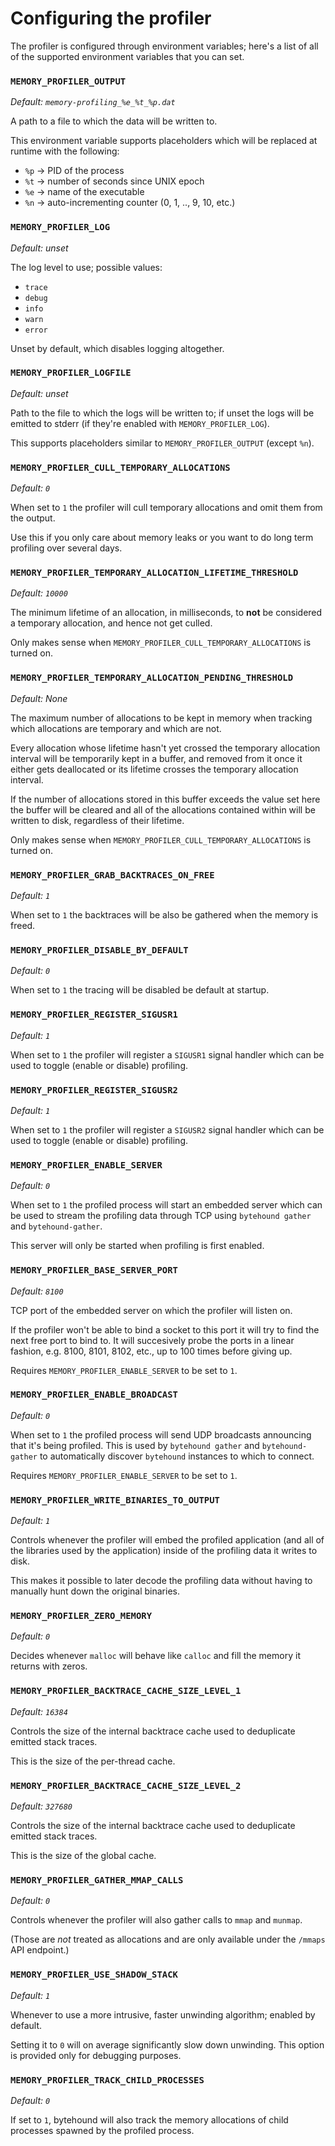 # Configuring the profiler

The profiler is configured through environment variables; here's a list of all of the
supported environment variables that you can set.

### `MEMORY_PROFILER_OUTPUT`

*Default: `memory-profiling_%e_%t_%p.dat`*

A path to a file to which the data will be written to.

This environment variable supports placeholders which will be replaced at
runtime with the following:
   * `%p` -> PID of the process
   * `%t` -> number of seconds since UNIX epoch
   * `%e` -> name of the executable
   * `%n` -> auto-incrementing counter (0, 1, .., 9, 10, etc.)

### `MEMORY_PROFILER_LOG`

*Default: unset*

The log level to use; possible values:
   * `trace`
   * `debug`
   * `info`
   * `warn`
   * `error`

Unset by default, which disables logging altogether.

### `MEMORY_PROFILER_LOGFILE`

*Default: unset*

Path to the file to which the logs will be written to; if unset the logs will
be emitted to stderr (if they're enabled with `MEMORY_PROFILER_LOG`).

This supports placeholders similar to `MEMORY_PROFILER_OUTPUT` (except `%n`).

### `MEMORY_PROFILER_CULL_TEMPORARY_ALLOCATIONS`

*Default: `0`*

When set to `1` the profiler will cull temporary allocations
and omit them from the output.

Use this if you only care about memory leaks or you want
to do long term profiling over several days.

### `MEMORY_PROFILER_TEMPORARY_ALLOCATION_LIFETIME_THRESHOLD`

*Default: `10000`*

The minimum lifetime of an allocation, in milliseconds, to **not** be
considered a temporary allocation, and hence not get culled.

Only makes sense when `MEMORY_PROFILER_CULL_TEMPORARY_ALLOCATIONS` is turned on.

### `MEMORY_PROFILER_TEMPORARY_ALLOCATION_PENDING_THRESHOLD`

*Default: None*

The maximum number of allocations to be kept in memory when tracking which
allocations are temporary and which are not.

Every allocation whose lifetime hasn't yet crossed the temporary allocation interval
will be temporarily kept in a buffer, and removed from it once it either gets deallocated
or its lifetime crosses the temporary allocation interval.

If the number of allocations stored in this buffer exceeds the value set here the buffer will be
cleared and all of the allocations contained within will be written to disk, regardless of their lifetime.

Only makes sense when `MEMORY_PROFILER_CULL_TEMPORARY_ALLOCATIONS` is turned on.

### `MEMORY_PROFILER_GRAB_BACKTRACES_ON_FREE`

*Default: `1`*

When set to `1` the backtraces will be also be gathered when the memory is freed.

### `MEMORY_PROFILER_DISABLE_BY_DEFAULT`

*Default: `0`*

When set to `1` the tracing will be disabled be default at startup.

### `MEMORY_PROFILER_REGISTER_SIGUSR1`

*Default: `1`*

When set to `1` the profiler will register a `SIGUSR1` signal handler
which can be used to toggle (enable or disable) profiling.

### `MEMORY_PROFILER_REGISTER_SIGUSR2`

*Default: `1`*

When set to `1` the profiler will register a `SIGUSR2` signal handler
which can be used to toggle (enable or disable) profiling.

### `MEMORY_PROFILER_ENABLE_SERVER`

*Default: `0`*

When set to `1` the profiled process will start an embedded server which can
be used to stream the profiling data through TCP using `bytehound gather` and `bytehound-gather`.

This server will only be started when profiling is first enabled.

### `MEMORY_PROFILER_BASE_SERVER_PORT`

*Default: `8100`*

TCP port of the embedded server on which the profiler will listen on.

If the profiler won't be able to bind a socket to this port it will
try to find the next free port to bind to. It will succesively probe
the ports in a linear fashion, e.g. 8100, 8101, 8102, etc.,
up to 100 times before giving up.

Requires `MEMORY_PROFILER_ENABLE_SERVER` to be set to `1`.

### `MEMORY_PROFILER_ENABLE_BROADCAST`

*Default: `0`*

When set to `1` the profiled process will send UDP broadcasts announcing that
it's being profiled. This is used by `bytehound gather` and `bytehound-gather`
to automatically discover `bytehound` instances to which to connect.

Requires `MEMORY_PROFILER_ENABLE_SERVER` to be set to `1`.

### `MEMORY_PROFILER_WRITE_BINARIES_TO_OUTPUT`

*Default: `1`*

Controls whenever the profiler will embed the profiled application (and all of the libraries
used by the application) inside of the profiling data it writes to disk.

This makes it possible to later decode the profiling data without having to manually
hunt down the original binaries.

### `MEMORY_PROFILER_ZERO_MEMORY`

*Default: `0`*

Decides whenever `malloc` will behave like `calloc` and fill the memory it returns with zeros.

### `MEMORY_PROFILER_BACKTRACE_CACHE_SIZE_LEVEL_1`

*Default: `16384`*

Controls the size of the internal backtrace cache used to deduplicate emitted stack traces.

This is the size of the per-thread cache.

### `MEMORY_PROFILER_BACKTRACE_CACHE_SIZE_LEVEL_2`

*Default: `327680`*

Controls the size of the internal backtrace cache used to deduplicate emitted stack traces.

This is the size of the global cache.

### `MEMORY_PROFILER_GATHER_MMAP_CALLS`

*Default: `0`*

Controls whenever the profiler will also gather calls to `mmap` and `munmap`.

(Those are *not* treated as allocations and are only available under the `/mmaps` API endpoint.)

### `MEMORY_PROFILER_USE_SHADOW_STACK`

*Default: `1`*

Whenever to use a more intrusive, faster unwinding algorithm; enabled by default.

Setting it to `0` will on average significantly slow down unwinding. This option
is provided only for debugging purposes.

### `MEMORY_PROFILER_TRACK_CHILD_PROCESSES`

*Default: `0`*

If set to `1`, bytehound will also track the memory allocations of child processes spawned by the
profiled process.
